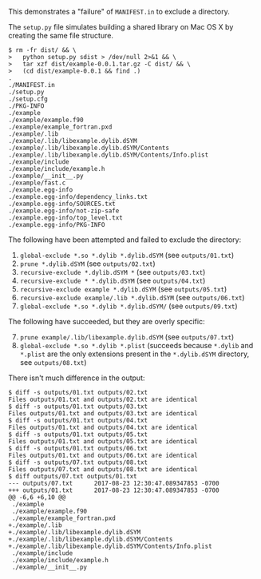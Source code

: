 This demonstrates a "failure" of `MANIFEST.in` to
exclude a directory.

The `setup.py` file simulates building a shared library
on Mac OS X by creating the same file structure.

```
$ rm -fr dist/ && \
>   python setup.py sdist > /dev/null 2>&1 && \
>   tar xzf dist/example-0.0.1.tar.gz -C dist/ && \
>   (cd dist/example-0.0.1 && find .)
.
./MANIFEST.in
./setup.py
./setup.cfg
./PKG-INFO
./example
./example/example.f90
./example/example_fortran.pxd
./example/.lib
./example/.lib/libexample.dylib.dSYM
./example/.lib/libexample.dylib.dSYM/Contents
./example/.lib/libexample.dylib.dSYM/Contents/Info.plist
./example/include
./example/include/example.h
./example/__init__.py
./example/fast.c
./example.egg-info
./example.egg-info/dependency_links.txt
./example.egg-info/SOURCES.txt
./example.egg-info/not-zip-safe
./example.egg-info/top_level.txt
./example.egg-info/PKG-INFO
```

The following have been attempted and failed to exclude the directory:

1. `global-exclude *.so *.dylib *.dylib.dSYM` (see `outputs/01.txt`)
2. `prune *.dylib.dSYM` (see `outputs/02.txt`)
3. `recursive-exclude *.dylib.dSYM *` (see `outputs/03.txt`)
4. `recursive-exclude * *.dylib.dSYM` (see `outputs/04.txt`)
5. `recursive-exclude example *.dylib.dSYM` (see `outputs/05.txt`)
6. `recursive-exclude example/.lib *.dylib.dSYM` (see `outputs/06.txt`)
9. `global-exclude *.so *.dylib *.dylib.dSYM/` (see `outputs/09.txt`)

The following have succeeded, but they are overly specific:

7. `prune example/.lib/libexample.dylib.dSYM` (see `outputs/07.txt`)
8. `global-exclude *.so *.dylib *.plist` (succeeds because
   `*.dylib` and `*.plist` are the only extensions present in
   the `*.dylib.dSYM` directory, see `outputs/08.txt`)

There isn't much difference in the output:

```
$ diff -s outputs/01.txt outputs/02.txt
Files outputs/01.txt and outputs/02.txt are identical
$ diff -s outputs/01.txt outputs/03.txt
Files outputs/01.txt and outputs/03.txt are identical
$ diff -s outputs/01.txt outputs/04.txt
Files outputs/01.txt and outputs/04.txt are identical
$ diff -s outputs/01.txt outputs/05.txt
Files outputs/01.txt and outputs/05.txt are identical
$ diff -s outputs/01.txt outputs/06.txt
Files outputs/01.txt and outputs/06.txt are identical
$ diff -s outputs/07.txt outputs/08.txt
Files outputs/07.txt and outputs/08.txt are identical
$ diff outputs/07.txt outputs/01.txt
--- outputs/07.txt      2017-08-23 12:30:47.089347853 -0700
+++ outputs/01.txt      2017-08-23 12:30:47.089347853 -0700
@@ -6,6 +6,10 @@
 ./example
 ./example/example.f90
 ./example/example_fortran.pxd
+./example/.lib
+./example/.lib/libexample.dylib.dSYM
+./example/.lib/libexample.dylib.dSYM/Contents
+./example/.lib/libexample.dylib.dSYM/Contents/Info.plist
 ./example/include
 ./example/include/example.h
 ./example/__init__.py
```
